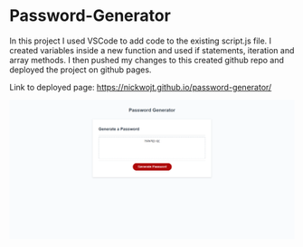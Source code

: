 # Password-Generator

In this project I used VSCode to add code to the existing script.js file. I created variables inside a new function and used if statements, iteration and array methods. I then pushed my changes to this created github repo and deployed the project on github pages.  

Link to deployed page: https://nickwojt.github.io/password-generator/

![Project](./generator.png "Completed Project")
